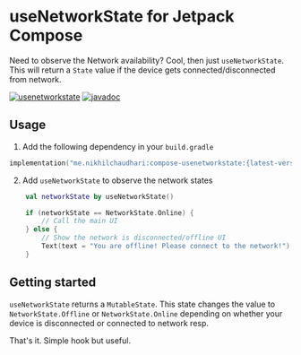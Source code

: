 # useNetworkState for Jetpack Compose

Need to observe the Network availability? Cool, then just `useNetworkState`. This will return a `State` value if the device gets connected/disconnected from network.


[![usenetworkstate](https://img.shields.io/maven-central/v/me.nikhilchaudhari/compose-usenetworkstate.svg?logo=kotlin)](https://search.maven.org/artifact/me.nikhilchaudhari/compose-usenetworkstate) 
[![javadoc](https://javadoc.io/badge2/me.nikhilchaudhari/compose-usenetworkstate/javadoc.svg)](https://javadoc.io/doc/me.nikhilchaudhari/compose-usenetworkstate)


## Usage

1. Add the following dependency in your `build.gradle`

```kotlin
implementation("me.nikhilchaudhari:compose-usenetworkstate:{latest-version}")
```

2. Add `useNetworkState` to observe the network states

```kotlin
    val networkState by useNetworkState()

    if (networkState == NetworkState.Online) {
        // Call the main UI
    } else {
        // Show the network is disconnected/offline UI
        Text(text = "You are offline! Please connect to the network!")
    }
```

## Getting started

`useNetworkState` returns a `MutableState`. This state changes the value to `NetworkState.Offline` or `NetworkState.Online` depending on 
whether your device is disconnected or connected to network resp.

That's it. Simple hook but useful. 
